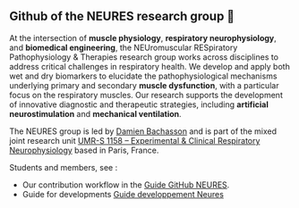## Github of the NEURES research group 👋

At the intersection of **muscle physiology**, **respiratory neurophysiology**, and **biomedical engineering**, the <span class="highlight">NEU</span>romuscular <span class="highlight">RES</span>piratory Pathophysiology & Therapies research group  works across disciplines to address critical challenges in respiratory health. We develop and apply both wet and dry biomarkers to elucidate the pathophysiological mechanisms underlying primary and secondary **muscle dysfunction**, with a particular focus on the respiratory muscles. Our research supports the development of innovative diagnostic and therapeutic strategies, including **artificial neurostimulation** and **mechanical ventilation**.

The NEURES group is led by [Damien Bachasson](https://github.com/dambach) and is part of the mixed joint research unit [UMR-S 1158 – Experimental & Clinical Respiratory Neurophysiology](https://sante.sorbonne-universite.fr/structures-de-recherche/neurophysiologie-respiratoire-experimentale-et-clinique) based in Paris, France.

Students and members, see :
- Our contribution workflow in the [Guide GitHub NEURES](GuideGitHub_NEURES.md).
- Guide for developments [Guide developpement Neures](GuideDvp_NEURES.md)